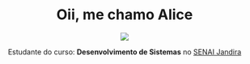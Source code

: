 
<h1 align="center"> Oii, me chamo Alice </h1>

<div style="display: inline_block" align="center">

<img src="https://i.pinimg.com/originals/45/87/8a/45878a8aa08699b9b8bd13f60903d98e.gif">

Estudante do curso: **Desenvolvimento de Sistemas** no [SENAI Jandira](https://jandira.sp.senai.br/)

